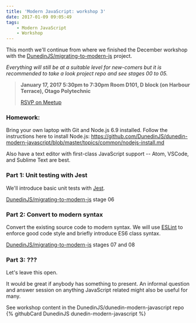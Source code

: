 ```yaml
---
title: 'Modern JavaScript: workshop 3'
date: 2017-01-09 09:05:49
tags:
    - Modern JavaScript
    - Workshop
---
```


This month we'll continue from where we finished the December workshop with the [DunedinJS/migrating-to-modern-js](https://github.com/DunedinJS/migrating-to-modern-js) project.

_Everything will still be at a suitable level for new-comers but it is recommended to take a look project repo and see stages 00 to 05._

> __January 17, 2017
> 5:30pm to 7:30pm
> Room D101, D block (on Harbour Terrace), Otago Polytechnic__
>
> [RSVP on Meetup](https://www.meetup.com/Code-Craft-Dunedin/events/236401288/)

### Homework:

Bring your own laptop with Git and Node.js 6.9 installed.
Follow the instructions here to install Node.js:
https://github.com/DunedinJS/dunedin-modern-javascript/blob/master/topics/common/nodejs-install.md

Also have a text editor with first-class JavaScript support -- Atom, VSCode, and Sublime Text are best.

### Part 1: Unit testing with Jest

We'll introduce basic unit tests with [Jest](https://facebook.github.io/jest/).

[DunedinJS/migrating-to-modern-js](https://github.com/DunedinJS/migrating-to-modern-js) stage 06

### Part 2: Convert to modern syntax

Convert the existing source code to modern syntax.
We will use [ESLint](http://eslint.org/) to enforce good code style and briefly introduce ES6 class syntax.

[DunedinJS/migrating-to-modern-js](https://github.com/DunedinJS/migrating-to-modern-js) stages 07 and 08

### Part 3: ???

Let's leave this open.

It would be great if anybody has something to present.
An informal question and answer session on anything JavaScript related might also be useful for many.

See workshop content in the DunedinJS/dunedin-modern-javascript repo
{% githubCard DunedinJS dunedin-modern-javascript %}
